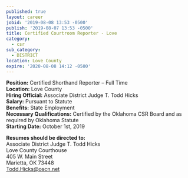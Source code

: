 ```yaml
---
published: true
layout: career
jobid: '2019-08-08 13:53 -0500'
publish: '2019-08-07 13:53 -0500'
title: Certified Courtroom Reporter - Love
category:
  - csr
sub_category:
  - DISTRICT
location: Love County
expire: '2020-08-08 14:12 -0500'
---
```

**Position:** Certified Shorthand Reporter – Full Time  
**Location:** Love County    
**Hiring Official:** Associate District Judge T. Todd Hicks    
**Salary:** Pursuant to Statute  
**Benefits:** State Employment  
**Necessary Qualifications:** Certified by the Oklahoma CSR Board and as required by Oklahoma Statute  
**Starting Date:** October 1st, 2019  

**Resumes should be directed to:**  
Associate District Judge T. Todd Hicks  
Love County Courthouse   
405 W. Main Street  
Marietta, OK 73448  
[Todd.Hicks@oscn.net](mailto:Todd.Hicks@oscn.net)
